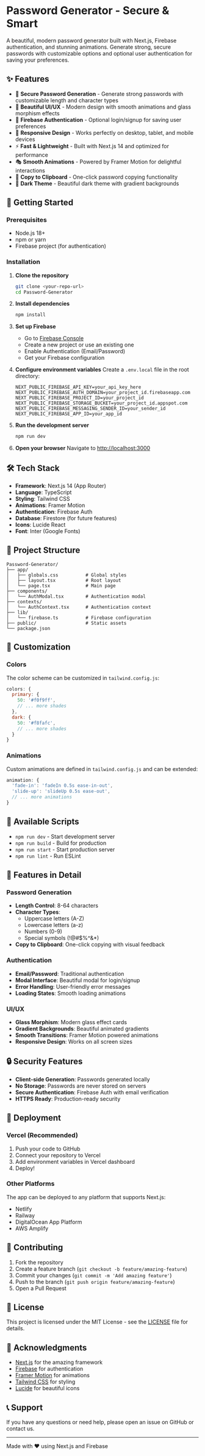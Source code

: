 # Password Generator - Secure & Smart

A beautiful, modern password generator built with Next.js, Firebase authentication, and stunning animations. Generate strong, secure passwords with customizable options and optional user authentication for saving your preferences.

## ✨ Features

- 🔐 **Secure Password Generation** - Generate strong passwords with customizable length and character types
- 🎨 **Beautiful UI/UX** - Modern design with smooth animations and glass morphism effects
- 🔑 **Firebase Authentication** - Optional login/signup for saving user preferences
- 📱 **Responsive Design** - Works perfectly on desktop, tablet, and mobile devices
- ⚡ **Fast & Lightweight** - Built with Next.js 14 and optimized for performance
- 🎭 **Smooth Animations** - Powered by Framer Motion for delightful interactions
- 🎯 **Copy to Clipboard** - One-click password copying functionality
- 🌙 **Dark Theme** - Beautiful dark theme with gradient backgrounds

## 🚀 Getting Started

### Prerequisites

- Node.js 18+ 
- npm or yarn
- Firebase project (for authentication)

### Installation

1. **Clone the repository**
   ```bash
   git clone <your-repo-url>
   cd Password-Generator
   ```

2. **Install dependencies**
   ```bash
   npm install
   ```

3. **Set up Firebase**
   - Go to [Firebase Console](https://console.firebase.google.com/)
   - Create a new project or use an existing one
   - Enable Authentication (Email/Password)
   - Get your Firebase configuration

4. **Configure environment variables**
   Create a `.env.local` file in the root directory:
   ```env
   NEXT_PUBLIC_FIREBASE_API_KEY=your_api_key_here
   NEXT_PUBLIC_FIREBASE_AUTH_DOMAIN=your_project_id.firebaseapp.com
   NEXT_PUBLIC_FIREBASE_PROJECT_ID=your_project_id
   NEXT_PUBLIC_FIREBASE_STORAGE_BUCKET=your_project_id.appspot.com
   NEXT_PUBLIC_FIREBASE_MESSAGING_SENDER_ID=your_sender_id
   NEXT_PUBLIC_FIREBASE_APP_ID=your_app_id
   ```

5. **Run the development server**
   ```bash
   npm run dev
   ```

6. **Open your browser**
   Navigate to [http://localhost:3000](http://localhost:3000)

## 🛠️ Tech Stack

- **Framework**: Next.js 14 (App Router)
- **Language**: TypeScript
- **Styling**: Tailwind CSS
- **Animations**: Framer Motion
- **Authentication**: Firebase Auth
- **Database**: Firestore (for future features)
- **Icons**: Lucide React
- **Font**: Inter (Google Fonts)

## 📁 Project Structure

```
Password-Generator/
├── app/
│   ├── globals.css          # Global styles
│   ├── layout.tsx           # Root layout
│   └── page.tsx             # Main page
├── components/
│   └── AuthModal.tsx        # Authentication modal
├── contexts/
│   └── AuthContext.tsx      # Authentication context
├── lib/
│   └── firebase.ts          # Firebase configuration
├── public/                  # Static assets
└── package.json
```

## 🎨 Customization

### Colors
The color scheme can be customized in `tailwind.config.js`:
```javascript
colors: {
  primary: {
    50: '#f0f9ff',
    // ... more shades
  },
  dark: {
    50: '#f8fafc',
    // ... more shades
  }
}
```

### Animations
Custom animations are defined in `tailwind.config.js` and can be extended:
```javascript
animation: {
  'fade-in': 'fadeIn 0.5s ease-in-out',
  'slide-up': 'slideUp 0.5s ease-out',
  // ... more animations
}
```

## 🔧 Available Scripts

- `npm run dev` - Start development server
- `npm run build` - Build for production
- `npm run start` - Start production server
- `npm run lint` - Run ESLint

## 🌟 Features in Detail

### Password Generation
- **Length Control**: 8-64 characters
- **Character Types**: 
  - Uppercase letters (A-Z)
  - Lowercase letters (a-z)
  - Numbers (0-9)
  - Special symbols (!@#$%^&*)
- **Copy to Clipboard**: One-click copying with visual feedback

### Authentication
- **Email/Password**: Traditional authentication
- **Modal Interface**: Beautiful modal for login/signup
- **Error Handling**: User-friendly error messages
- **Loading States**: Smooth loading animations

### UI/UX
- **Glass Morphism**: Modern glass effect cards
- **Gradient Backgrounds**: Beautiful animated gradients
- **Smooth Transitions**: Framer Motion powered animations
- **Responsive Design**: Works on all screen sizes

## 🔒 Security Features

- **Client-side Generation**: Passwords generated locally
- **No Storage**: Passwords are never stored on servers
- **Secure Authentication**: Firebase Auth with email verification
- **HTTPS Ready**: Production-ready security

## 🚀 Deployment

### Vercel (Recommended)
1. Push your code to GitHub
2. Connect your repository to Vercel
3. Add environment variables in Vercel dashboard
4. Deploy!

### Other Platforms
The app can be deployed to any platform that supports Next.js:
- Netlify
- Railway
- DigitalOcean App Platform
- AWS Amplify

## 🤝 Contributing

1. Fork the repository
2. Create a feature branch (`git checkout -b feature/amazing-feature`)
3. Commit your changes (`git commit -m 'Add amazing feature'`)
4. Push to the branch (`git push origin feature/amazing-feature`)
5. Open a Pull Request

## 📝 License

This project is licensed under the MIT License - see the [LICENSE](LICENSE) file for details.

## 🙏 Acknowledgments

- [Next.js](https://nextjs.org/) for the amazing framework
- [Firebase](https://firebase.google.com/) for authentication
- [Framer Motion](https://www.framer.com/motion/) for animations
- [Tailwind CSS](https://tailwindcss.com/) for styling
- [Lucide](https://lucide.dev/) for beautiful icons

## 📞 Support

If you have any questions or need help, please open an issue on GitHub or contact us.

---

Made with ❤️ using Next.js and Firebase
